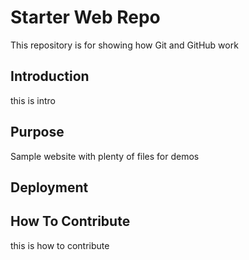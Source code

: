 # Starter Web Repo

This repository is for showing how Git and GitHub work
## Introduction
this is intro
## Purpose

Sample website with plenty of files for demos

## Deployment

## How To Contribute
this is how to contribute